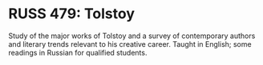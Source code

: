 # RUSS 479: Tolstoy

Study of the major works of Tolstoy and a survey of contemporary authors and literary trends relevant to his creative career. Taught in English; some readings in Russian for qualified students.